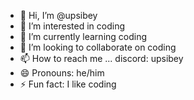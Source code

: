 - 👋 Hi, I’m @upsibey
- 👀 I’m interested in coding
- 🌱 I’m currently learning coding
- 💞️ I’m looking to collaborate on coding
- 📫 How to reach me ... discord: upsibey
- 😄 Pronouns: he/him
- ⚡ Fun fact: I like coding

<!---
upsibey/upsibey is a ✨ special ✨ repository because its `README.md` (this file) appears on your GitHub profile.
You can click the Preview link to take a look at your changes.
--->
